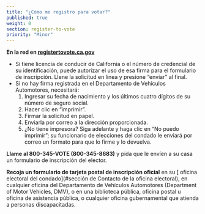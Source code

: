 ```yaml
---
title: "¿Cómo me registro para votar?"
published: true
weight: 0
section: register-to-vote
priority: "Minor"
---
```

**En la red en [registertovote.ca.gov](http://registertovote.ca.gov//)**

- Si tiene licencia de conducir de California o el número de credencial de su identificación, puede autorizar el uso de esa firma para el formulario de inscripción.  Llene la solicitud en línea y presione “enviar” al final.  
- Si no hay firma registrada en el Departamento de Vehículos Automotores, necesitará:  
	1. Ingresar su fecha de nacimiento y los últimos cuatro dígitos de su número de seguro social.  
	2. Hacer clic en “imprimir”.  
	3. Firmar la solicitud en papel.  
  4. Enviarla por correo a la dirección proporcionada.  
  5. ¿No tiene impresora? Siga adelante y haga clic en “No puedo imprimir”; su funcionario de elecciones del condado le enviará por correo un formato para que lo firme y lo devuelva.  

**Llame al 800-345-VOTE (800-345-8683)** y pida que le envíen a su casa un formulario de inscripción del elector.  

**Recoja un formulario de tarjeta postal de inscripción oficial** en su [	oficina electoral del condado](#sección de Contacto de la oficina electoral), en cualquier oficina del Departamento de Vehículos Automotores (Department of Motor Vehicles, DMV), o en una biblioteca pública, oficina postal u oficina de 	 asistencia pública, o cualquier oficina gubernamental que atienda a personas discapacitadas.
